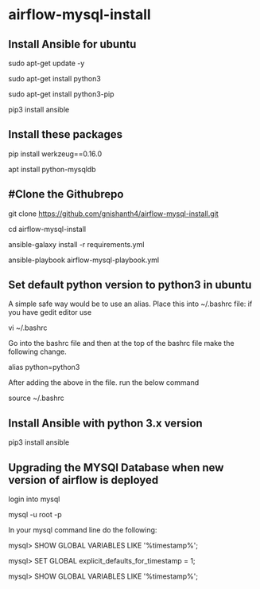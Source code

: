# airflow-mysql-install

Install Ansible for ubuntu
--------------------------

sudo apt-get update -y

sudo apt-get install python3

sudo apt-get install python3-pip

pip3 install ansible



Install these packages
----------------------

pip install werkzeug==0.16.0

apt install python-mysqldb


#Clone the Githubrepo 
---------------------

git clone https://github.com/gnishanth4/airflow-mysql-install.git

cd airflow-mysql-install

ansible-galaxy install -r requirements.yml

ansible-playbook airflow-mysql-playbook.yml

Set default python version to python3 in ubuntu
-----------------------------------------------

A simple safe way would be to use an alias. Place this into ~/.bashrc file: if you have gedit editor use

vi  ~/.bashrc

Go into the bashrc file and then at the top of the bashrc file make the following change.

alias python=python3

After adding the above in the file. run the below command

source ~/.bashrc


Install Ansible with python 3.x version
----------------------------------------

pip3 install ansible

Upgrading the MYSQl Database when new version of airflow is deployed
--------------------------------------------------------------------

login into mysql 

mysql -u root -p

In your mysql command line do the following:

mysql> SHOW GLOBAL VARIABLES LIKE '%timestamp%';

mysql> SET GLOBAL explicit_defaults_for_timestamp = 1;

mysql> SHOW GLOBAL VARIABLES LIKE '%timestamp%';






